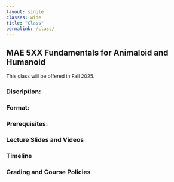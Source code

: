 ```yaml
---
layout: single
classes: wide
title: "Class"
permalink: /class/
---
```


## MAE 5XX Fundamentals for Animaloid and Humanoid
<p style="text-align: justify;font-size:10pt;">
 This class will be offered in Fall 2025. <br>
</p>  

### Discription:


### Format:


### Prerequisites:


### Lecture Slides and Videos


### Timeline


### Grading and Course Policies


